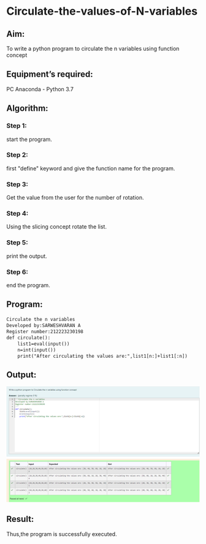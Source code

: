 # Circulate-the-values-of-N-variables
## Aim:
To write a python program to circulate the n variables using function concept
## Equipment’s required:
PC
Anaconda - Python 3.7
## Algorithm: 
### Step 1: 
start the program.
### Step 2: 
first "define" keyword and give the function name for the program.
### Step 3: 
Get the value from the user for the number of rotation.
### Step 4: 
Using the slicing concept rotate the list.
### Step 5: 
print the output.
### Step 6: 
end the program.
## Program:
```
Circulate the n variables
Developed by:SARWESHVARAN A
Register number:212223230198
def circulate():
    list1=eval(input())
    n=int(input())
    print("After circulating the values are:",list1[n:]+list1[:n])
```

## Output:
![Circulate n variables](<Circulate n variables.png>)

## Result:
Thus,the program is successfully executed.

